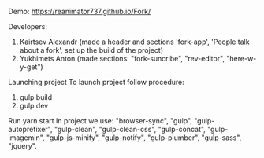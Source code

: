 Demo: https://reanimator737.github.io/Fork/

Developers:
1. Kairtsev Alexandr (made a header and sections 'fork-app', 'People talk about a fork', set up the build of the project)
2. Yukhimets Anton (made sections: "fork-suncribe", "rev-editor", "here-w-y-get")

Launching project
To launch project follow procedure:
1. gulp build
2. gulp dev

Run yarn start
In project we use:
"browser-sync",
"gulp",
"gulp-autoprefixer",
"gulp-clean",
"gulp-clean-css",
"gulp-concat",
"gulp-imagemin",
"gulp-js-minify",
"gulp-notify",
"gulp-plumber",
"gulp-sass",
"jquery".
